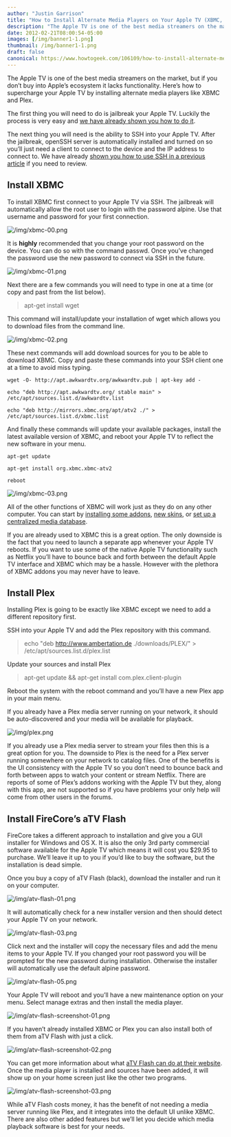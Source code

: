 ```yaml
---
author: "Justin Garrison"
title: "How to Install Alternate Media Players on Your Apple TV (XBMC, Plex)"
description: "The Apple TV is one of the best media streamers on the market, but if you don’t buy into Apple’s"
date: 2012-02-21T08:00:54-05:00
images: [/img/banner1-1.png]
thumbnail: /img/banner1-1.png
draft: false
canonical: https://www.howtogeek.com/106109/how-to-install-alternate-media-players-on-your-apple-tv-xbmc-plex/
---
```


The Apple TV is one of the best media streamers on the market, but if you don’t buy into Apple’s ecosystem it lacks functionality. Here’s how to supercharge your Apple TV by installing alternate media players like XBMC and Plex.

The first thing you will need to do is jailbreak your Apple TV. Luckily the process is very easy and [we have already shown you how to do it](https://www.howtogeek.com/106085/how-to-jailbreak-your-2nd-generation-apple-tv/).

The next thing you will need is the ability to SSH into your Apple TV. After the jailbreak, openSSH server is automatically installed and turned on so you’ll just need a client to connect to the device and the IP address to connect to. We have already [shown you how to use SSH in a previous article](https://www.howtogeek.com/68061/setup-ssh-on-your-router-for-secure-web-access-from-anywhere/) if you need to review.

## Install XBMC

To install XBMC first connect to your Apple TV via SSH. The jailbreak will automatically allow the root user to login with the password alpine. Use that username and password for your first connection.

![/img/xbmc-00.png](/img/xbmc-00.png)

It is **highly** recommended that you change your root password on the device. You can do so with the command passwd. Once you’ve changed the password use the new password to connect via SSH in the future.

![/img/xbmc-01.png](/img/xbmc-01.png)

Next there are a few commands you will need to type in one at a time (or copy and past from the list below).

> apt-get install wget

This command will install/update your installation of wget which allows you to download files from the command line.

![/img/xbmc-02.png](/img/xbmc-02.png)

These next commands will add download sources for you to be able to download XBMC. Copy and paste these commands into your SSH client one at a time to avoid miss typing.

```
wget -O- http://apt.awkwardtv.org/awkwardtv.pub | apt-key add -

echo "deb http://apt.awkwardtv.org/ stable main" > /etc/apt/sources.list.d/awkwardtv.list

echo "deb http://mirrors.xbmc.org/apt/atv2 ./" > /etc/apt/sources.list.d/xbmc.list
```

And finally these commands will update your available packages, install the latest available version of XBMC, and reboot your Apple TV to reflect the new software in your menu.

```
apt-get update

apt-get install org.xbmc.xbmc-atv2

reboot
```

![/img/xbmc-03.png](/img/xbmc-03.png)

All of the other functions of XBMC will work just as they do on any other computer. You can start by [installing some addons](https://www.howtogeek.com/76240/the-how-to-geek-guide-to-xbmc-add-ons/), [new skins](https://www.howtogeek.com/67497/how-to-skin-your-xbmc-for-fame-glory-and-best-looking-media-browsing-around/), or [set up a centralized media database](https://www.howtogeek.com/75535/how-to-sync-your-media-across-your-entire-house-with-xbmc/).

If you are already used to XBMC this is a great option. The only downside is the fact that you need to launch a separate app whenever your Apple TV reboots. If you want to use some of the native Apple TV functionality such as Netflix you’ll have to bounce back and forth between the default Apple TV interface and XBMC which may be a hassle. However with the plethora of XBMC addons you may never have to leave.

## Install Plex

Installing Plex is going to be exactly like XBMC except we need to add a different repository first.

SSH into your Apple TV and add the Plex repository with this command.

> echo "deb http://www.ambertation.de ./downloads/PLEX/" > /etc/apt/sources.list.d/plex.list

Update your sources and install Plex

> apt-get update && apt-get install com.plex.client-plugin

Reboot the system with the reboot command and you’ll have a new Plex app in your main menu.

If you already have a Plex media server running on your network, it should be auto-discovered and your media will be available for playback.

![/img/plex.png](/img/plex.png)

If you already use a Plex media server to stream your files then this is a great option for you. The downside to Plex is the need for a Plex server running somewhere on your network to catalog files. One of the benefits is the UI consistency with the Apple TV so you don’t need to bounce back and forth between apps to watch your content or stream Netflix. There are reports of some of Plex’s addons working with the Apple TV but they, along with this app, are not supported so if you have problems your only help will come from other users in the forums.

## Install FireCore’s aTV Flash

FireCore takes a different approach to installation and give you a GUI installer for Windows and OS X. It is also the only 3rd party commercial software available for the Apple TV which means it will cost you $29.95 to purchase. We’ll leave it up to you if you’d like to buy the software, but the installation is dead simple.

Once you buy a copy of aTV Flash (black), download the installer and run it on your computer.

![/img/atv-flash-01.png](/img/atv-flash-01.png)

It will automatically check for a new installer version and then should detect your Apple TV on your network.

![/img/atv-flash-03.png](/img/atv-flash-03.png)

Click next and the installer will copy the necessary files and add the menu items to your Apple TV. If you changed your root password you will be prompted for the new password during installation. Otherwise the installer will automatically use the default alpine password.

![/img/atv-flash-05.png](/img/atv-flash-05.png)

Your Apple TV will reboot and you’ll have a new maintenance option on your menu. Select manage extras and then install the media player.

![/img/atv-flash-screenshot-01.png](/img/atv-flash-screenshot-01.png)

If you haven’t already installed XBMC or Plex you can also install both of them from aTV Flash with just a click.

![/img/atv-flash-screenshot-02.png](/img/atv-flash-screenshot-02.png)

You can get more information about what [aTV Flash can do at their website](https://firecore.com/atvflash-black). Once the media player is installed and sources have been added, it will show up on your home screen just like the other two programs.

![/img/atv-flash-screenshot-03.png](/img/atv-flash-screenshot-03.png)

While aTV Flash costs money, it has the benefit of not needing a media server running like Plex, and it integrates into the default UI unlike XBMC. There are also other added features but we’ll let you decide which media playback software is best for your needs.
